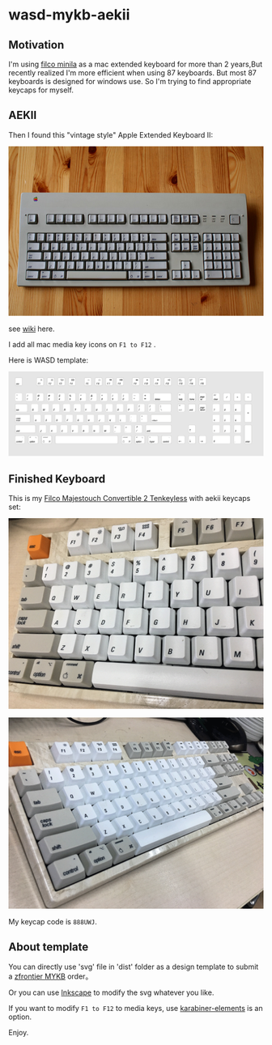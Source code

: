 # wasd-mykb-aekii

## Motivation

I'm using [filco minila](http://www.diatec.co.jp/en/det.php?prod_c=1320) as a mac extended keyboard for more than 2 years,But recently realized I'm more efficient when using 87 keyboards. But most 87 keyboards is designed for windows use. So I'm trying to find appropriate keycaps for myself.

## AEKII

Then I found this "vintage style" Apple Extended Keyboard II:

![aekii](https://raw.githubusercontent.com/clancyz/wasd-mykb-aekii/master/assets/aekii.jpg)

see [wiki](https://deskthority.net/wiki/Apple_Extended_Keyboard_II) here.

I add all mac media key icons on `F1 to F12` . 

Here is WASD template:

![template](https://raw.githubusercontent.com/clancyz/wasd-mykb-aekii/master/assets/template.png)


## Finished Keyboard

This is my [Filco Majestouch Convertible 2 Tenkeyless](http://www.diatec.co.jp/en/det.php?prod_c=2640) with aekii keycaps set:

![finish-1](https://raw.githubusercontent.com/clancyz/wasd-mykb-aekii/master/assets/finish-1.png)

![finish-2](https://raw.githubusercontent.com/clancyz/wasd-mykb-aekii/master/assets/finish-2.png)

My keycap code is `888UWJ`.

## About template

You can directly use 'svg' file in 'dist' folder as a design template to submit a [zfrontier MYKB](http://www.zfrontier.com/mykb)  order。

Or you can use [Inkscape](https://inkscape.org/) to modify the svg whatever you like.

If you want to modify `F1 to F12` to media keys,  use [karabiner-elements](https://github.com/tekezo/Karabiner-Elements) is an option.

Enjoy.






